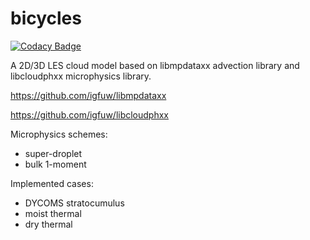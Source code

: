 # bicycles

[![Codacy Badge](https://api.codacy.com/project/badge/Grade/c9afdd9d26104ded8d540db324f97036)](https://app.codacy.com/app/igfuw/UWLCM?utm_source=github.com&utm_medium=referral&utm_content=igfuw/UWLCM&utm_campaign=badger)


A 2D/3D LES cloud model based on libmpdataxx advection library and libcloudphxx microphysics library.

https://github.com/igfuw/libmpdataxx

https://github.com/igfuw/libcloudphxx

Microphysics schemes:
 - super-droplet
 - bulk 1-moment
 
Implemented cases:
 - DYCOMS stratocumulus
 - moist thermal
 - dry thermal
